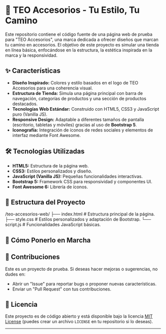 # 🚀 TEO Accesorios - Tu Estilo, Tu Camino

Este repositorio contiene el código fuente de una página web de prueba para "TEO Accesorios", una marca dedicada a ofrecer diseños que marcan tu camino en accesorios. El objetivo de este proyecto es simular una tienda en línea básica, enfocándose en la estructura, la estética inspirada en la marca y la responsividad.

## ✨ Características

* **Diseño Inspirado:** Colores y estilo basados en el logo de TEO Accesorios para una coherencia visual.
* **Estructura de Tienda:** Simula una página principal con barra de navegación, categorías de productos y una sección de productos destacados.
* **Tecnologías Web Estándar:** Construido con HTML5, CSS3 y JavaScript puro (Vanilla JS).
* **Responsive Design:** Adaptable a diferentes tamaños de pantalla (escritorio, tabletas y móviles) gracias al uso de **Bootstrap 5**.
* **Iconografía:** Integración de íconos de redes sociales y elementos de interfaz mediante Font Awesome.

## 🛠️ Tecnologías Utilizadas

* **HTML5:** Estructura de la página web.
* **CSS3:** Estilos personalizados y diseño.
* **JavaScript (Vanilla JS):** Pequeñas funcionalidades interactivas.
* **Bootstrap 5:** Framework CSS para responsividad y componentes UI.
* **Font Awesome 6:** Librería de íconos.

## 📂 Estructura del Proyecto
/teo-accesorios-web/
├── index.html        # Estructura principal de la página.
├── style.css         # Estilos personalizados y adaptación de Bootstrap.
└── script.js         # Funcionalidades JavaScript básicas.
## 🚀 Cómo Ponerlo en Marcha

## 🤝 Contribuciones

Este es un proyecto de prueba. Si deseas hacer mejoras o sugerencias, no dudes en:

* Abrir un "Issue" para reportar bugs o proponer nuevas características.
* Enviar un "Pull Request" con tus contribuciones.

## 📄 Licencia

Este proyecto es de código abierto y está disponible bajo la licencia [MIT License](LICENSE) (puedes crear un archivo `LICENSE` en tu repositorio si lo deseas).

---
